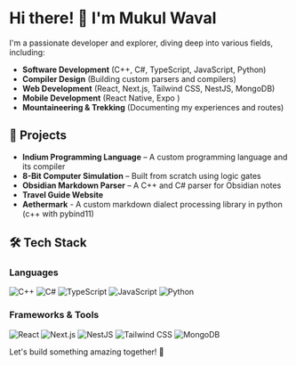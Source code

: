 # Hi there! 👋 I'm Mukul Waval

I'm a passionate developer and explorer, diving deep into various fields, including:

- **Software Development** (C++, C#, TypeScript, JavaScript, Python)
- **Compiler Design** (Building custom parsers and compilers)
- **Web Development** (React, Next.js, Tailwind CSS, NestJS, MongoDB)
- **Mobile Development** (React Native, Expo )
- **Mountaineering & Trekking** (Documenting my experiences and routes)

## 🚀 Projects

- **Indium Programming Language** – A custom programming language and its compiler
- **8-Bit Computer Simulation** – Built from scratch using logic gates
- **Obsidian Markdown Parser** – A C++ and C# parser for Obsidian notes
- **Travel Guide Website**
- **Aethermark** - A custom markdown dialect  processing library in python (c++ with pybind11)

## 🛠️ Tech Stack

### **Languages**

![C++](https://img.shields.io/badge/C%2B%2B-00599C?style=flat&logo=c%2B%2B&logoColor=white)
![C#](https://img.shields.io/badge/C%23-239120?style=flat&logo=c-sharp&logoColor=white)
![TypeScript](https://img.shields.io/badge/TypeScript-007ACC?style=flat&logo=typescript&logoColor=white)
![JavaScript](https://img.shields.io/badge/JavaScript-F7DF1E?style=flat&logo=javascript&logoColor=black)
![Python](https://img.shields.io/badge/Python-3776AB?style=flat&logo=python&logoColor=white)

### **Frameworks & Tools**

![React](https://img.shields.io/badge/React-61DAFB?style=flat&logo=react&logoColor=black)
![Next.js](https://img.shields.io/badge/Next.js-000000?style=flat&logo=nextdotjs&logoColor=white)
![NestJS](https://img.shields.io/badge/NestJS-E0234E?style=flat&logo=nestjs&logoColor=white)
![Tailwind CSS](https://img.shields.io/badge/Tailwind_CSS-38B2AC?style=flat&logo=tailwind-css&logoColor=white)
![MongoDB](https://img.shields.io/badge/MongoDB-47A248?style=flat&logo=mongodb&logoColor=white)

Let's build something amazing together! 🚀
